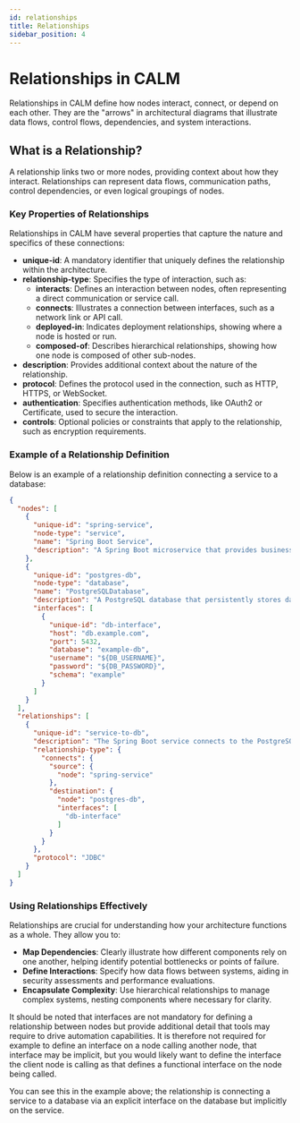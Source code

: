 ```yaml
---
id: relationships
title: Relationships
sidebar_position: 4
---
```


# Relationships in CALM

Relationships in CALM define how nodes interact, connect, or depend on each other. They are the "arrows" in architectural diagrams that illustrate data flows, control flows, dependencies, and system interactions.

## What is a Relationship?

A relationship links two or more nodes, providing context about how they interact. Relationships can represent data flows, communication paths, control dependencies, or even logical groupings of nodes.

### Key Properties of Relationships

Relationships in CALM have several properties that capture the nature and specifics of these connections:

- **unique-id**: A mandatory identifier that uniquely defines the relationship within the architecture.
- **relationship-type**: Specifies the type of interaction, such as:
  - **interacts**: Defines an interaction between nodes, often representing a direct communication or service call.
  - **connects**: Illustrates a connection between interfaces, such as a network link or API call.
  - **deployed-in**: Indicates deployment relationships, showing where a node is hosted or run.
  - **composed-of**: Describes hierarchical relationships, showing how one node is composed of other sub-nodes.
- **description**: Provides additional context about the nature of the relationship.
- **protocol**: Defines the protocol used in the connection, such as HTTP, HTTPS, or WebSocket.
- **authentication**: Specifies authentication methods, like OAuth2 or Certificate, used to secure the interaction.
- **controls**: Optional policies or constraints that apply to the relationship, such as encryption requirements.

### Example of a Relationship Definition

Below is an example of a relationship definition connecting a service to a database:

```json
{
  "nodes": [
    {
      "unique-id": "spring-service",
      "node-type": "service",
      "name": "Spring Boot Service",
      "description": "A Spring Boot microservice that provides business functionality and connects to a database for persistence."
    },
    {
      "unique-id": "postgres-db",
      "node-type": "database",
      "name": "PostgreSQLDatabase",
      "description": "A PostgreSQL database that persistently stores data for the Spring Boot service.",
      "interfaces": [
        {
          "unique-id": "db-interface",
          "host": "db.example.com",
          "port": 5432,
          "database": "example-db",
          "username": "${DB_USERNAME}",
          "password": "${DB_PASSWORD}",
          "schema": "example"
        }
      ]
    }
  ],
  "relationships": [
    {
      "unique-id": "service-to-db",
      "description": "The Spring Boot service connects to the PostgreSQL database for persistence.",
      "relationship-type": {
        "connects": {
          "source": {
            "node": "spring-service"
          },
          "destination": {
            "node": "postgres-db",
            "interfaces": [
              "db-interface"
            ]
          }
        }
      },
      "protocol": "JDBC"
    }
  ]
}
```

### Using Relationships Effectively

Relationships are crucial for understanding how your architecture functions as a whole. They allow you to:

- **Map Dependencies**: Clearly illustrate how different components rely on one another, helping identify potential bottlenecks or points of failure.
- **Define Interactions**: Specify how data flows between systems, aiding in security assessments and performance evaluations.
- **Encapsulate Complexity**: Use hierarchical relationships to manage complex systems, nesting components where necessary for clarity.

It should be noted that interfaces are not mandatory for defining a relationship between nodes but provide additional detail that tools may require to drive automation capabilities. It is therefore not required for example to define an interface on a node calling another node, that interface may be implicit, but you would likely want to define the interface the client node is calling as that defines a functional interface on the node being called.

You can see this in the example above; the relationship is connecting a service to a database via an explicit interface on the database but implicitly on the service.  